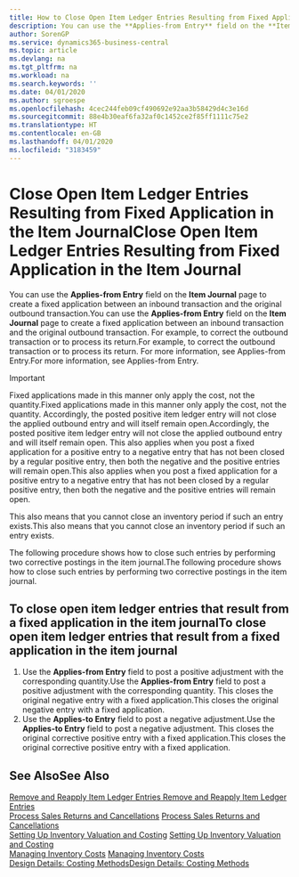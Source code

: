 ```yaml
---
title: How to Close Open Item Ledger Entries Resulting from Fixed Application in the Item Journal | Microsoft Docs
description: You can use the **Applies-from Entry** field on the **Item Journal** page to create a fixed application between an inbound transaction and the original outbound transaction. For example, to correct the outbound transaction or to process its return.
author: SorenGP
ms.service: dynamics365-business-central
ms.topic: article
ms.devlang: na
ms.tgt_pltfrm: na
ms.workload: na
ms.search.keywords: ''
ms.date: 04/01/2020
ms.author: sgroespe
ms.openlocfilehash: 4cec244feb09cf490692e92aa3b58429d4c3e16d
ms.sourcegitcommit: 88e4b30eaf6fa32af0c1452ce2f85ff1111c75e2
ms.translationtype: HT
ms.contentlocale: en-GB
ms.lasthandoff: 04/01/2020
ms.locfileid: "3183459"
---
```

# <a name="close-open-item-ledger-entries-resulting-from-fixed-application-in-the-item-journal"></a><span data-ttu-id="30241-104">Close Open Item Ledger Entries Resulting from Fixed Application in the Item Journal</span><span class="sxs-lookup"><span data-stu-id="30241-104">Close Open Item Ledger Entries Resulting from Fixed Application in the Item Journal</span></span>
<span data-ttu-id="30241-105">You can use the **Applies-from Entry** field on the **Item Journal** page to create a fixed application between an inbound transaction and the original outbound transaction.</span><span class="sxs-lookup"><span data-stu-id="30241-105">You can use the **Applies-from Entry** field on the **Item Journal** page to create a fixed application between an inbound transaction and the original outbound transaction.</span></span> <span data-ttu-id="30241-106">For example, to correct the outbound transaction or to process its return.</span><span class="sxs-lookup"><span data-stu-id="30241-106">For example, to correct the outbound transaction or to process its return.</span></span> <span data-ttu-id="30241-107">For more information, see Applies-from Entry.</span><span class="sxs-lookup"><span data-stu-id="30241-107">For more information, see Applies-from Entry.</span></span>  

> [!IMPORTANT]  
>  <span data-ttu-id="30241-108">Fixed applications made in this manner only apply the cost, not the quantity.</span><span class="sxs-lookup"><span data-stu-id="30241-108">Fixed applications made in this manner only apply the cost, not the quantity.</span></span> <span data-ttu-id="30241-109">Accordingly, the posted positive item ledger entry will not close the applied outbound entry and will itself remain open.</span><span class="sxs-lookup"><span data-stu-id="30241-109">Accordingly, the posted positive item ledger entry will not close the applied outbound entry and will itself remain open.</span></span> <span data-ttu-id="30241-110">This also applies when you post a fixed application for a positive entry to a negative entry that has not been closed by a regular positive entry, then both the negative and the positive entries will remain open.</span><span class="sxs-lookup"><span data-stu-id="30241-110">This also applies when you post a fixed application for a positive entry to a negative entry that has not been closed by a regular positive entry, then both the negative and the positive entries will remain open.</span></span>  
>   
>  <span data-ttu-id="30241-111">This also means that you cannot close an inventory period if such an entry exists.</span><span class="sxs-lookup"><span data-stu-id="30241-111">This also means that you cannot close an inventory period if such an entry exists.</span></span>  

<span data-ttu-id="30241-112">The following procedure shows how to close such entries by performing two corrective postings in the item journal.</span><span class="sxs-lookup"><span data-stu-id="30241-112">The following procedure shows how to close such entries by performing two corrective postings in the item journal.</span></span>  

## <a name="to-close-open-item-ledger-entries-that-result-from-a-fixed-application-in-the-item-journal"></a><span data-ttu-id="30241-113">To close open item ledger entries that result from a fixed application in the item journal</span><span class="sxs-lookup"><span data-stu-id="30241-113">To close open item ledger entries that result from a fixed application in the item journal</span></span>  

1.  <span data-ttu-id="30241-114">Use the **Applies-from Entry** field to post a positive adjustment with the corresponding quantity.</span><span class="sxs-lookup"><span data-stu-id="30241-114">Use the **Applies-from Entry** field to post a positive adjustment with the corresponding quantity.</span></span> <span data-ttu-id="30241-115">This closes the original negative entry with a fixed application.</span><span class="sxs-lookup"><span data-stu-id="30241-115">This closes the original negative entry with a fixed application.</span></span>  
2.  <span data-ttu-id="30241-116">Use the **Applies-to Entry** field to post a negative adjustment.</span><span class="sxs-lookup"><span data-stu-id="30241-116">Use the **Applies-to Entry** field to post a negative adjustment.</span></span> <span data-ttu-id="30241-117">This closes the original corrective positive entry with a fixed application.</span><span class="sxs-lookup"><span data-stu-id="30241-117">This closes the original corrective positive entry with a fixed application.</span></span>  

## <a name="see-also"></a><span data-ttu-id="30241-118">See Also</span><span class="sxs-lookup"><span data-stu-id="30241-118">See Also</span></span>  
[<span data-ttu-id="30241-119"> Remove and Reapply Item Ledger Entries</span><span class="sxs-lookup"><span data-stu-id="30241-119"> Remove and Reapply Item Ledger Entries</span></span>](finance-how-to-remove-and-reapply-item-entries.md)  
 <span data-ttu-id="30241-120">[Process Sales Returns and Cancellations](sales-how-process-sales-returns-cancellations.md) </span><span class="sxs-lookup"><span data-stu-id="30241-120">[Process Sales Returns and Cancellations](sales-how-process-sales-returns-cancellations.md) </span></span>  
 <span data-ttu-id="30241-121">[Setting Up Inventory Valuation and Costing](finance-set-up-inventory-valuation-and-costing.md) </span><span class="sxs-lookup"><span data-stu-id="30241-121">[Setting Up Inventory Valuation and Costing](finance-set-up-inventory-valuation-and-costing.md) </span></span>  
 <span data-ttu-id="30241-122">[Managing Inventory Costs](finance-manage-inventory-costs.md) </span><span class="sxs-lookup"><span data-stu-id="30241-122">[Managing Inventory Costs](finance-manage-inventory-costs.md) </span></span>  
 [<span data-ttu-id="30241-123">Design Details: Costing Methods</span><span class="sxs-lookup"><span data-stu-id="30241-123">Design Details: Costing Methods</span></span>](design-details-costing-methods.md)
